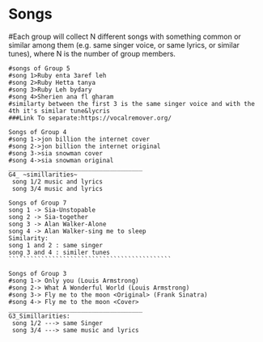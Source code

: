 # Songs
#Each group will collect N different songs with something common or similar among them (e.g. same singer voice, or same lyrics, or similar tunes), where N is the number of group members.
````````````````````````````````````````````````````````````````````````````````````
#songs of Group 5
#song 1>Ruby enta 3aref leh
#song 2>Ruby Hetta tanya
#song 3>Ruby Leh bydary
#song 4>Sherien ana fl gharam
#similarty between the first 3 is the same singer voice and with the 4th it's similar tune&lycris
###Link To separate:https://vocalremover.org/
````````````````````````````````````````````````````````````````````````````````````
`````````````````````````````````````````````
Songs of Group 4
#song 1->jon billion the internet cover
#song 2->jon billion the internet original
#song 3->sia snowman cover
#song 4->sia snowman original
_____________________________________
G4_ ~simillarities~
 song 1/2 music and lyrics
 song 3/4 music and lyrics
``````````````````````````````````````````````
````````````````````````````````````````````````````````````````````````````````````
Songs of Group 7
song 1 -> Sia-Unstopable
song 2 -> Sia-together
song 3 -> Alan Walker-Alone
song 4 -> Alan Walker-sing me to sleep
Similarity:
song 1 and 2 : same singer
song 3 and 4 : similer tunes
`````````````````````````````````````````````
````````````````````````````````````````````````````````````````````````````````````
`````````````````````````````````````````````
Songs of Group 3
#song 1-> Only you (Louis Armstrong)
#song 2-> What A Wonderful World (Louis Armstrong)
#song 3-> Fly me to the moon <Original> (Frank Sinatra)
#song 4-> Fly me to the moon <Cover>
_____________________________________
G3_Simillarities:
 song 1/2 ---> same Singer 
 song 3/4 ---> same music and lyrics
``````````````````````````````````````````````

